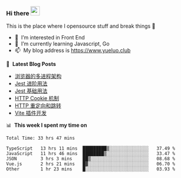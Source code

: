 ### Hi there <a href="https://www.yueluo.club/"><img src="https://media.giphy.com/media/hvRJCLFzcasrR4ia7z/giphy.gif" width="25px"></a>
This is the place where I opensource stuff and break things :rofl:

- 👀 &nbsp;I’m interested in Front End
- 🌱 &nbsp;I’m currently learning Javascript, Go
- 📫 &nbsp;My blog address is https://www.yueluo.club

📕 &nbsp;**Latest Blog Posts**

<!-- BLOG-POST-LIST:START -->
- [浏览器的多进程架构](https://www.yueluo.club/detail?articleId=62785d2a65e52c43884088ce)
- [Jest 进阶用法](https://www.yueluo.club/detail?articleId=6277b0dd65e52c43884084dc)
- [Jest 基础用法](https://www.yueluo.club/detail?articleId=6275b1f565e52c4388407b8e)
- [HTTP Cookie 机制](https://www.yueluo.club/detail?articleId=62727f6365e52c4388406c73)
- [HTTP 重定向和跳转](https://www.yueluo.club/detail?articleId=626f677365e52c4388405e25)
- [Vite 插件开发](https://www.yueluo.club/detail?articleId=626e8ffc65e52c4388405a30)
<!-- BLOG-POST-LIST:END -->

📊 &nbsp;**This week I spent my time on**

<!--START_SECTION:waka-->

```text
Total Time: 33 hrs 47 mins

TypeScript   13 hrs 11 mins  █████████▒░░░░░░░░░░░░░░░   37.49 %
JavaScript   11 hrs 46 mins  ████████▒░░░░░░░░░░░░░░░░   33.47 %
JSON         3 hrs 3 mins    ██▒░░░░░░░░░░░░░░░░░░░░░░   08.68 %
Vue.js       2 hrs 21 mins   █▓░░░░░░░░░░░░░░░░░░░░░░░   06.70 %
Other        1 hr 23 mins    █░░░░░░░░░░░░░░░░░░░░░░░░   03.93 %
```

<!--END_SECTION:waka-->